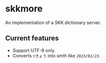 # skkmore

An implementation of a SKK dictionary server.

## Current features

- Support UTF-8 only.
- Converts `▽きょう` into smth like `2023/02/23`.
